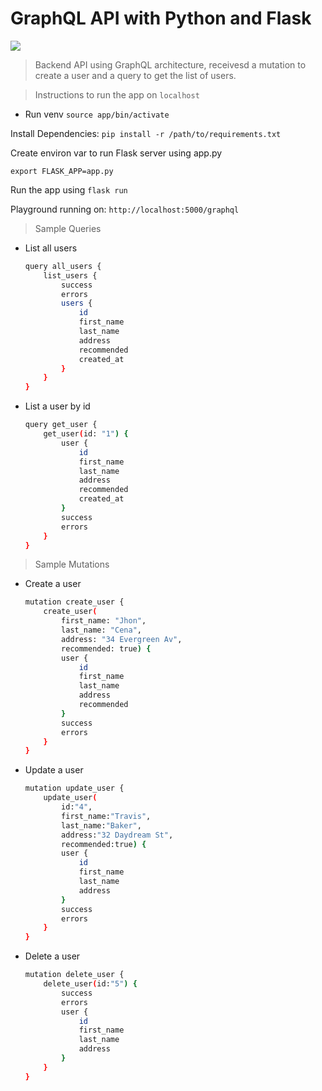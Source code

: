 # GraphQL API with Python and Flask
<img src="https://graphql.org/img/og-image.png">

> Backend API using GraphQL architecture, receivesd a mutation to create a user and a query to get the list of users. 

>  Instructions to run the app on ```localhost```


* Run venv ```source app/bin/activate```

Install Dependencies:
```pip install -r /path/to/requirements.txt```

Create environ var to run Flask server using app.py

```export FLASK_APP=app.py```

Run the app using ```flask run```

Playground running on:
```http://localhost:5000/graphql```

> Sample Queries

* List all users

    ``` bash
    query all_users {
        list_users {
            success
            errors
            users {
                id
                first_name
                last_name
                address
                recommended
                created_at
            }
        }
    }
    ```

* List a user by id

    ``` bash
    query get_user {
        get_user(id: "1") {
            user {
                id
                first_name
                last_name
                address
                recommended
                created_at
            }
            success
            errors
        }
    }
    ```

> Sample Mutations

* Create a user

    ``` bash
    mutation create_user {
        create_user(
            first_name: "Jhon",
            last_name: "Cena",
            address: "34 Evergreen Av",
            recommended: true) {
            user {
                id
                first_name
                last_name
                address
                recommended
            }
            success
            errors
        }
    }
    ```

* Update a user

    ``` bash
    mutation update_user {
        update_user(
            id:"4", 
            first_name:"Travis", 
            last_name:"Baker", 
            address:"32 Daydream St", 
            recommended:true) {
            user {
                id
                first_name
                last_name
                address
            }
            success
            errors
        }
    }
    ```

* Delete a user

    ``` bash
    mutation delete_user {
        delete_user(id:"5") {
            success
            errors
            user {
                id
                first_name
                last_name
                address
            }
        }
    }
    ```



